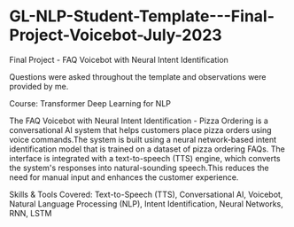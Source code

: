 # GL-NLP-Student-Template---Final-Project-Voicebot-July-2023
Final Project - FAQ Voicebot with Neural Intent Identification

Questions were asked throughout the template and observations were provided by me. 

Course: Transformer Deep Learning for NLP

The FAQ Voicebot with Neural Intent Identification - Pizza Ordering is a conversational AI system that helps customers place pizza orders using voice commands.The system is built using a neural network-based intent identification model that is trained on a dataset of pizza ordering FAQs. The interface is integrated with a text-to-speech (TTS) engine, which converts the system's responses into natural-sounding speech.This reduces the need for manual input and enhances the customer experience.

Skills & Tools Covered:
Text-to-Speech (TTS), 
Conversational AI, 
Voicebot, 
Natural Language Processing (NLP), 
Intent Identification, 
Neural Networks, 
RNN, 
LSTM
